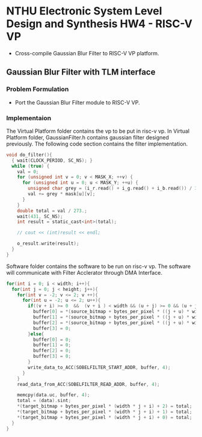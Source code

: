 # NTHU Electronic System Level Design and Synthesis HW4 - RISC-V VP

- Cross-compile Gaussian Blur Filter to RISC-V VP platform.

## Gaussian Blur Filter with TLM interface

### Problem Formulation
- Port the Gaussian Blur Filter module to RISC-V VP.

### Implementaion

The Virtual Platform folder contains the vp to be put in risc-v vp. In Virtual Platform folder, GaussianFilter.h contains gaussian filter designed previously. The following code section contains the filter implementation.
```c
void do_filter(){
  { wait(CLOCK_PERIOD, SC_NS); }
  while (true) {
    val = 0;
    for (unsigned int v = 0; v < MASK_X; ++v) {
      for (unsigned int u = 0; u < MASK_Y; ++u) {
        unsigned char grey = (i_r.read() + i_g.read() + i_b.read()) / 3;
        val += grey * mask[u][v];
      }
    }
    double total = val / 273.;
    wait(431, SC_NS);
    int result = static_cast<int>(total);

    // cout << (int)result << endl;

    o_result.write(result);
  }
}
```

Software folder contains the software to be run on risc-v vp. The software will communicate with Filter Acclerator through DMA Interface.
```c
for(int i = 0; i < width; i++){
  for(int j = 0; j < height; j++){
    for(int v = -2; v <= 2; v ++){
      for(int u = -2; u <= 2; u++){
        if((v + i) >= 0  &&  (v + i ) < width && (u + j) >= 0 && (u + j) < height ){
          buffer[0] = *(source_bitmap + bytes_per_pixel * ((j + u) * width + (i + v)) + 2);
          buffer[1] = *(source_bitmap + bytes_per_pixel * ((j + u) * width + (i + v)) + 1);
          buffer[2] = *(source_bitmap + bytes_per_pixel * ((j + u) * width + (i + v)) + 0);
          buffer[3] = 0;
        }else{
          buffer[0] = 0;
          buffer[1] = 0;
          buffer[2] = 0;
          buffer[3] = 0;
        }
        write_data_to_ACC(SOBELFILTER_START_ADDR, buffer, 4);
      }
    }
    read_data_from_ACC(SOBELFILTER_READ_ADDR, buffer, 4);

    memcpy(data.uc, buffer, 4);
    total = (data).sint;
    *(target_bitmap + bytes_per_pixel * (width * j + i) + 2) = total;
    *(target_bitmap + bytes_per_pixel * (width * j + i) + 1) = total;
    *(target_bitmap + bytes_per_pixel * (width * j + i) + 0) = total;
  }
}
```
